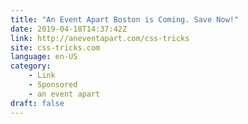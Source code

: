 ```yaml
---
title: "An Event Apart Boston is Coming. Save Now!"
date: 2019-04-18T14:37:42Z
link: http://aneventapart.com/css-tricks
site: css-tricks.com
language: en-US
category:
	- Link
	- Sponsored
	- an event apart
draft: false
---
```

